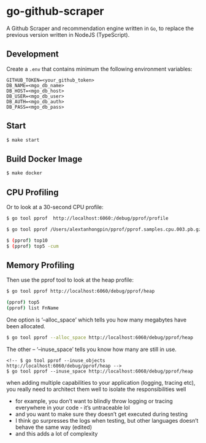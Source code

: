 # go-github-scraper

A Github Scraper and recommendation engine written in `Go`, to replace the previous version written in NodeJS (TypeScript).


## Development

Create a `.env` that contains minimum the following environment variables:

```.env
GITHUB_TOKEN=<your_github_token>
DB_NAME=<mgo_db_name>
DB_HOST=<mgo_db_host>
DB_USER=<mgo_db_user>
DB_AUTH=<mgo_db_auth>
DB_PASS=<mgo_db_pass>
```

## Start

```bash
$ make start
```

## Build Docker Image

```bash
$ make docker
```

## CPU Profiling

Or to look at a 30-second CPU profile:

```bash
$ go tool pprof  http://localhost:6060:/debug/pprof/profile

$ go tool pprof /Users/alextanhongpin/pprof/pprof.samples.cpu.003.pb.gz

$ (pprof) top10
$ (pprof) top5 -cum
```


## Memory Profiling

Then use the pprof tool to look at the heap profile:

```bash
$ go tool pprof http://localhost:6060/debug/pprof/heap

(pprof) top5
(pprof) list FnName
```




One option is ‘–alloc_space’ which tells you how many megabytes have been allocated.

```bash
$ go tool pprof --alloc_space http://localhost:6060/debug/pprof/heap
```

The other – ‘–inuse_space’ tells you know how many are still in use.

```
<!-- $ go tool pprof --inuse_objects http://localhost:6060/debug/pprof/heap -->
$ go tool pprof --inuse_space http://localhost:6060/debug/pprof/heap
```

<!-- ## mgodump

mongodump -u root --authenticationDatabase=admin --db=scraper --collection=users --out dump/

mongoexport --authenticationDatabase=admin -d scraper -o user.json --jsonArray -c users -u root -->


when adding multiple capabilities to your application (logging, tracing etc), you really need to architect them well to isolate the responsibilities well

- for example, you don’t want to blindly throw logging or tracing everywhere in your code - it’s untraceable lol
- and you want to make sure they doesn’t get executed during testing
- I think go surpresses the logs when testing, but other languages doesn’t behave the same way (edited)
- and this adds a lot of complexity